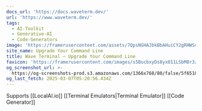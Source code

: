 ```yaml
---
docs_url: 'https://docs.waveterm.dev/'
url: 'https://www.waveterm.dev/'
tags:
  - AI-Toolkit
  - Generative-AI
  - Code-Generators
image: 'https://framerusercontent.com/assets/7QpsNGHAJbkBbAHuiCY2gRHWSc.png'
site_name: Upgrade Your Command Line
title: Wave Terminal — Upgrade Your Command Line
favicon: 'https://framerusercontent.com/images/s5BucbxyDs8yx011LSbM8r3zSQ.png'
og_screenshot_url: >-
  https://og-screenshots-prod.s3.amazonaws.com/1366x768/80/false/5f6518998915fa1b46a98f398d9080d2cb9e451778c73790c45d0263541609b7.jpeg
og_last_fetch: 2025-03-07T05:20:56.434Z
---
```

Supports [[LocalAI.io]]
[[Terminal Emulators|Terminal Emulator]]
[[Code Generator]]
